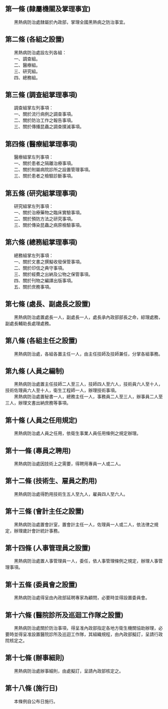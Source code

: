 第一條 (隸屬機關及掌理事宜)
---------------------------
　　黑熱病防治處隸屬於內政部，掌理全國黑熱病之防治事宜。  


第二條 (各組之設置)
-------------------
　　黑熱病防治處設左列各組：  
　　一、調查組。  
　　二、醫療組。  
　　三、研究組。  
　　四、總務組。  


第三條 (調查組掌理事項)
-----------------------
　　調查組掌左列事項：  
　　一、關於流行病例之調查事項。  
　　二、關於防治工作之報告事項。  
　　三、關於傳播昆蟲之調查撲滅事項。  


第四條 (醫療組掌理事項)
-----------------------
　　醫療組掌左列事項：  
　　一、關於患者之隔離治療事項。  
　　二、關於附屬病院診所之設置管理事項。  
　　三、關於患者之檢驗診斷事項。  


第五條 (研究組掌理事項)
-----------------------
　　研究組掌左列事項：  
　　一、關於治療藥物之臨床實驗事項。  
　　二、關於預防方法之研究事項。  
　　三、關於傳染昆蟲之病原檢驗事項。  


第六條 (總務組掌理事項)
-----------------------
　　總務組掌左列事項：  
　　一、關於文書之撰擬收發保管事項。  
　　二、關於印信之典守事項。  
　　三、關於經費之出納及公物之保管事項。  
　　四、關於刊物之編譯出版事項。  
　　五、關於庶務事項。  


第七條 (處長、副處長之設置)
---------------------------
　　黑熱病防治處置處長一人，副處長一人，處長承內政部部長之命，綜理處務，副處長輔助長處理處務。  


第八條 (各組主任之設置)
-----------------------
　　黑熱病防治處，各組各置主任一人，由主任技師及技師兼任，分掌各組事務。  


第九條 (人員之編制)
-------------------
　　黑熱病防治處置主任技師二人至三人，技師四人至六人，技術員六人至十人，技術佐理員六人至十人，衛生工程師一人，辦理技術事項。  
　　黑熱病防治處置秘書一人，總務主任一人，事務員二人至三人，辦事員二人至三人，辦理文書出納庶務等事項。  


第十條 (人員之任用規定)
-----------------------
　　黑熱病防治處人員之任用，依衛生事業人員任用條例之規定辦理。  


第十一條 (專員之聘用)
---------------------
　　黑熱病防治處因技術上之需要，得聘用專員一人或二人。  


第十二條 (技術生、雇員之酌用)
-----------------------------
　　黑熱病防治處得酌用技術生五人至九人，雇員四人至六人。  


第十三條 (會計主任之設置)
-------------------------
　　黑熱病防治處置會計室，置會計主任一人，佐理員一人或二人，依法律之規定，辦理歲計會計統計事務。  


第十四條 (人事管理員之設置)
---------------------------
　　黑熱病防治處置人事管理員一人，委任，依人事管理條例之規定，辦理人事管理事項。  


第十五條 (委員會之設置)
-----------------------
　　黑熱病防治處得呈由內政部延聘專家為顧問，必要時並得設置委員會。  


第十六條 (醫院診所及巡迴工作隊之設置)
-------------------------------------
　　黑熱病防治處關於防治事項，得呈准內政部指定各地方衛生機關協助辦理，必要時並得呈准設置醫院診所及巡迴工作隊，其組織規程，由內政部擬訂，呈請行政院核定之。  


第十七條 (辦事細則)
-------------------
　　黑熱病防治處辦事細則，由處擬訂，呈請內政部核定之。  


第十八條 (施行日)
-----------------
　　本條例自公布日施行。